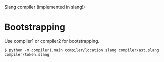 Slang compiler (implemented in slang!)

# Bootstrapping

Use compiler1 or compiler2 for bootstrapping.

    $ python -m compiler1.main compiler/location.slang compiler/ast.slang compiler/token.slang

